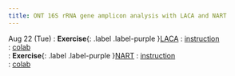```yaml
---
title: ONT 16S rRNA gene amplicon analysis with LACA and NART
---
```


Aug 22 (Tue)
: **Exercise**{: .label .label-purple }[LACA](#)
  : [instruction](#)  
  : [colab](#)  
: **Exercise**{: .label .label-purple }[NART](#)
  : [instruction](#)  
  : [colab](#)  
